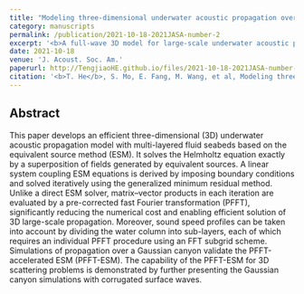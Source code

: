 ```yaml
---
title: "Modeling three-dimensional underwater acoustic propagation over multi-layered fluid seabeds using the equivalent source method"
category: manuscripts
permalink: /publication/2021-10-18-2021JASA-number-2
excerpt: '<b>A full-wave 3D model for large-scale underwater acoustic propagation, PFFT-ESM</b>'
date: 2021-10-18
venue: 'J. Acoust. Soc. Am.'
paperurl: http://TengjiaoHE.github.io/files/2021-10-18-2021JASA-number-2.pdf
citation: '<b>T. He</b>, S. Mo, E. Fang, M. Wang, et al, Modeling three-dimensional underwater acoustic propagation over multi-layered fluid seabeds using the equivalent source method, <i>J. Acoust. Soc. Am.</i>, 150, 2854. (2021) (https://doi.org/10.1121/10.0006663)'
---
```


## Abstract

This paper develops an efficient three-dimensional (3D) underwater acoustic propagation model with multi-layered fluid seabeds based on the equivalent source method (ESM). It solves the Helmholtz equation exactly by a superposition of fields generated by equivalent sources. A linear system coupling ESM equations is derived by imposing boundary conditions and solved iteratively using the generalized minimum residual method. Unlike a direct ESM solver, matrix–vector products in each iteration are evaluated by a pre-corrected fast Fourier transformation (PFFT), significantly reducing the numerical cost and enabling efficient solution of 3D large-scale propagation. Moreover, sound speed profiles can be taken into account by dividing the water column into sub-layers, each of which requires an individual PFFT procedure using an FFT subgrid scheme. Simulations of propagation over a Gaussian canyon validate the PFFT-accelerated ESM (PFFT-ESM). The capability of the PFFT-ESM for 3D scattering problems is demonstrated by further presenting the Gaussian canyon simulations with corrugated surface waves.
